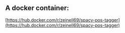 ## A docker container:
[https://hub.docker.com/r/zeinell69/spacy-pos-tagger](https://hub.docker.com/r/zeinell69/spacy-pos-tagger)
